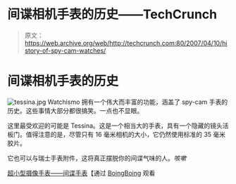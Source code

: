# 间谍相机手表的历史——TechCrunch

> 原文：<https://web.archive.org/web/http://techcrunch.com:80/2007/04/10/history-of-spy-cam-watches/>

# 间谍相机手表的历史

![tessina.jpg](img/c4f633d422049bc6110d7ce34a5e247e.png) Watchismo 拥有一个伟大而丰富的功能，涵盖了 spy-cam 手表的历史。这些事情大部分都很搞笑。一点也不显眼。

这里最受欢迎的可能是 Tessina。这是一个相当大的手表，具有一个隐藏的镜头活板门。值得注意的是，尽管只有 16 毫米相机的大小，它仍然使用标准的 35 毫米胶片。

它也可以与瑞士手表附件，这将真正摆脱你的间谍气味的人。*咳嗽*

[超小型摄像手表——间谍手表](https://web.archive.org/web/20210227221901/http://watchismo.blogspot.com/2007/04/subminiature-camera-watches-spy-watches.html)【通过 [BoingBoing](https://web.archive.org/web/20210227221901/http://www.boingboing.net/2007/04/09/history_of_spycam_wa.html) 观看